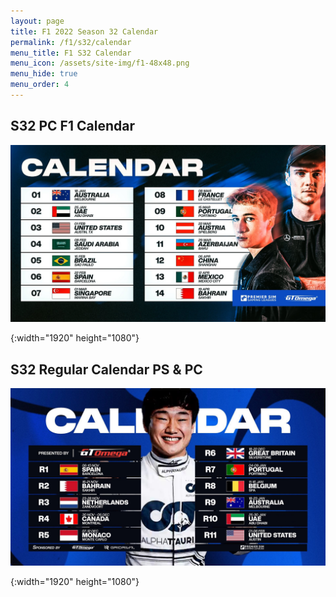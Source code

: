 ```yaml
---
layout: page
title: F1 2022 Season 32 Calendar
permalink: /f1/s32/calendar
menu_title: F1 S32 Calendar
menu_icon: /assets/site-img/f1-48x48.png
menu_hide: true
menu_order: 4
---
```


<div class="center">

## S32 PC F1 Calendar
[![S32 PC F1 Calendar]](/assets/site-img/PSGL-S32-Calendar-PC-F1.jpg)


[S32 PC F1 Calendar]: /assets/site-img/PSGL-S32-Calendar-PC-F1.jpg
{:width="1920" height="1080"}

## S32 Regular Calendar PS & PC
[![S32 Regular Calendar]](/assets/site-img/PSGL-S32-Calendar-Regular.jpg)


[S32 Regular Calendar]: /assets/site-img/PSGL-S32-Calendar-Regular.jpg
{:width="1920" height="1080"}

</div>